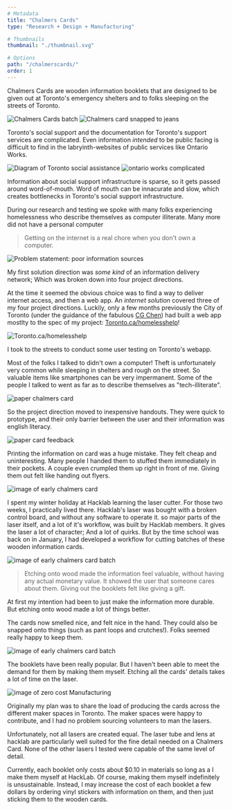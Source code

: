 ```yaml
---
# Metadata
title: "Chalmers Cards"
type: "Research + Design + Manufacturing"

# Thumbnails
thumbnail: "./thumbnail.svg"

# Options
path: "/chalmerscards/"
order: 1
---
```


<article role="article">

Chalmers Cards are wooden information booklets that are designed to be given out at Toronto's emergency shelters and to folks sleeping on the streets of Toronto.

</article>

![Chalmers Cards batch](images/tastyBatch.jpg)
![Chalmers card snapped to jeans](images/snappedToJeans.jpg)

<article role="article">

Toronto's social support and the documentation for Toronto's support services are complicated. Even information *intended* to be public facing is difficult to find in the labryinth-websites of public services like Ontario Works. 

</article>

![Diagram of Toronto social assistance](images/torontoInfrastructure.png)
![ontario works complicated](images/ow_complicated_website.png)

<article role="article">

Information about social support infrastructure is sparse, so it gets passed around word-of-mouth. Word of mouth can be innacurate and slow, which creates bottlenecks in Toronto's social support infrastructure.

During our research and testing we spoke with many folks experiencing homelessness who describe themselves as computer illiterate. Many more did not have a personal computer

> Getting on the internet is a real chore when you don't own a computer.
</article>

![Problem statement: poor information sources](images/poorInformation.png)

<article role="article">

My first solution direction was *some kind* of an information delivery network; Which was broken down into four project directions.

At the time it seemed the obvious choice was to find a way to deliver internet access, and then a web app. An *internet solution* covered three of my four project directions. Luckily, only a few months previously the City of Toronto (under the guidance of the fabulous [CG Chen](https://www.behance.net/cgchen)) had built a web app mostlty to the spec of my project: [Toronto.ca/homelesshelp](Toronto.ca/homelesshelp)!

</article>

![Toronto.ca/homelesshelp](images/webapp.png)
<article role="article">

I took to the streets to conduct some user testing on Toronto's webapp.

Most of the folks I talked to didn't own a computer! Theft is unfortunately very common while sleeping in shelters and rough on the street. So valuable items like smartphones can be very impermanent. Some of the people I talked to went as far as to describe themselves as "tech-illiterate".



</article>

![paper chalmers card](images/protoChalmersCard.png)

<article role="article">

So the project direction moved to inexpensive handouts. They were quick to prototype, and their only barrier between the user and their information was english literacy.

</article>

![paper card feedback](images/protoChalmersCardFeedback.png)

<article role="article">

Printing the information on card was a huge mistake. They felt cheap and uninteresting. Many people I handed them to stuffed them immediately in their pockets. A couple even crumpled them up right in front of me. Giving them out felt like handing out flyers.

</article>

![image of early chalmers card](images/thefirstChalmersCard.png)

<article role="article">

I spent my winter holiday at Hacklab learning the laser cutter. For those two weeks, I practically lived there. Hacklab's laser was bought with a broken control board, and without any software to operate it. so major parts of the laser itself, and a lot of it's workflow, was built by Hacklab members. It gives the laser a lot of character; And a lot of quirks. But by the time school was back on in January, I had developed a workflow for cutting batches of these wooden information cards.

</article>

![image of early chalmers card batch](images/forgottenChalmers.png)

<article role="article">

> Etching onto wood made the information feel valuable, without having any actual monetary value. It showed the user that someone cares about them. Giving out the booklets felt like giving a gift.

At first my intention had been to just make the information more durable. But etching onto wood made a lot of things better.

The cards now smelled nice, and felt nice in the hand. They could also be snapped onto things (such as pant loops and crutches!). Folks seemed really happy to keep them.

</article>

![image of early chalmers card batch](images/allForgottenChalmers.png)

<article role="article">

The booklets have been really popular. But I haven't been able to meet the demand for them by making them myself. Etching all the cards' details takes a lot of time on the laser.

</article>

![image of zero cost Manufacturing](images/ZeroCostManufacturing.png)

<article role="article">

Originally my plan was to share the load of producing the cards across the different maker spaces in Toronto. The maker spaces were happy to contribute, and I had no problem sourcing volunteers to man the lasers.

Unfortunately, not all lasers are created equal. The laser tube and lens at hacklab are particularly well suited for the fine detail needed on a Chalmers Card. None of the other lasers I tested were capable of the same level of detail.

Currently, each booklet only costs about $0.10 in materials so long as a I make them myself at HackLab. Of course, making them myself indefinitely is unsustainable. Instead, I may increase the cost of each booklet a few dollars by ordering vinyl stickers with information on them, and then just sticking them to the wooden cards.

</article>
